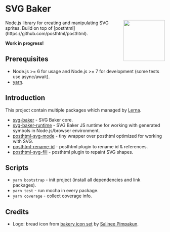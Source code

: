 # SVG Baker

<img src="https://cdn.rawgit.com/kisenka/svg-baker/0ba4d/logo.svg" width="130" align="right">
Node.js library for creating and manipulating SVG sprites. Build on top of [posthtml](https://github.com/posthtml/posthtml).

**Work in progress!**

## Prerequisites

- Node.js >= 6 for usage and Node.js >= 7 for development (some tests use async/await).
- [yarn](https://yarnpkg.com).

## Introduction

This project contain multiple packages which managed by [Lerna](https://github.com/lerna/lerna).

- [svg-baker](packages/svg-baker) - SVG Baker core.
- [svg-baker-runtime](packages/svg-baker-runtime) - SVG Baker JS runtime for working with generated symbols in 
  Node.js/browser environment.
- [posthtml-svg-mode](packages/posthtml-svg-mode) - tiny wrapper over posthtml optimized for working with SVG. 
- [posthtml-rename-id](packages/posthtml-rename-id) - posthtml plugin to rename id & references.
- [posthtml-svg-fill](packages/posthtml-svg-fill) - posthtml plugin to repaint SVG shapes.

## Scripts

- `yarn bootstrap` - init project (install all dependencies and link packages).
- `yarn test` - run mocha in every package.
- `yarn coverage` - collect coverage info.

## Credits

- Logo: bread icon from [bakery icon set](https://www.iconfinder.com/iconsets/bakery-10) 
  by [Salinee Pimpakun](https://www.iconfinder.com/aomam.ss). 
